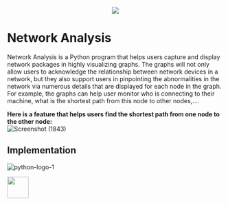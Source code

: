 <p align="center">
  <img src="https://media.giphy.com/media/v1.Y2lkPTc5MGI3NjExamUzNG53ZnBiYWRiZDRnY2dyNmg0aW04cHFvbzl3N2U5eW9hMmF2dCZlcD12MV9pbnRlcm5hbF9naWZfYnlfaWQmY3Q9Zw/xTiTnLxAA1LTBMKMkU/giphy.gif"></br>
</p>

# Network Analysis
Network Analysis is a Python program that helps users capture and display network packages in highly visualizing graphs. The graphs will not only allow users to acknowledge the relationship between network devices in a network, but they also support users in pinpointing the abnormalities in the network via numerous details that are displayed for each node in the graph. For example, the graphs can help user monitor who is connecting to their machine, what is the shortest path from this node to other nodes,....</br>

**Here is a feature that helps users find the shortest path from one node to the other node:**</br>
![Screenshot (1843)](https://github.com/user-attachments/assets/77da32bf-f5f9-4083-873f-ce848cdb8094)

## Implementation
![python-logo-1](https://github.com/user-attachments/assets/1dc3e8ff-b6c8-489e-986a-c685937f704a)

<a href="https://www.instagram.com/thepiyushmalhotra/">
  <img height="50" src="![python-logo-1](https://github.com/user-attachments/assets/1dc3e8ff-b6c8-489e-986a-c685937f704a)"/>
</a>
